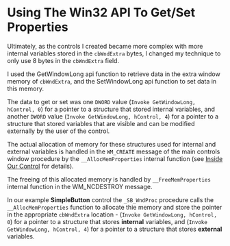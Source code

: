 # Using The Win32 API To Get/Set Properties

Ultimately, as the controls I created became more complex with more internal variables stored in the `cbWndExtra` bytes, I changed my technique to only use 8 bytes in the `cbWndExtra` field. 

I used the GetWindowLong api function to retrieve data in the extra window memory of `cbWndExtra`, and the SetWindowLong api function to set data in this memory.

The data to get or set was one `DWORD` value \(`Invoke GetWindowLong, hControl, 0`\) for a pointer to a structure that stored internal variables, and another `DWORD` value \(`Invoke GetWindowLong, hControl, 4`\) for a pointer to a structure that stored variables that are visible and can be modified externally by the user of the control.

The actual allocation of memory for these structures used for internal and external variables is handled in the `WM_CREATE` message of the main controls window procedure by the `__AllocMemProperties` internal function \(see [Inside Our Control](//inside-our-control.md) for details\).

The freeing of this allocated memory is handled by `__FreeMemProperties` internal function in the WM\_NCDESTROY message.

In our example **SimpleButton** control the `_SB_WndProc` procedure calls the `__AllocMemProperties` function to allocate thie memory and store the pointer in the appropriate `cbWndExtra` location - \(`Invoke GetWindowLong, hControl, 0`\) for a pointer to a structure that stores **internal** variables, and \(`Invoke GetWindowLong, hControl, 4`\) for a pointer to a structure that stores **external** variables.

